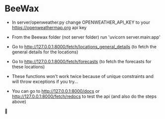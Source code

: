 # BeeWax
- In server/openweather.py change OPENWEATHER_API_KEY to your https://openweathermap.org api key
- From the Beewax folder (not server folder) run 'uvicorn server.main:app'

- Go to http://127.0.0.1:8000/fetch/locations_general_details (to fetch the general details for the locations)
- Go to http://127.0.0.1:8000/fetch/forecasts (to fetch the forecasts for these locations)
-   These functions won't work twice because of unique constraints and will throw exceptions if you try...
  
- You can go to http://127.0.0.1:8000/docs or http://127.0.0.1:8000/fetch/redocs to test the api (and also do the steps above)


🐝
